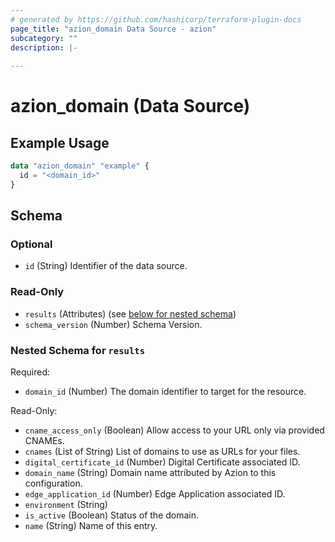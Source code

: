 ```yaml
---
# generated by https://github.com/hashicorp/terraform-plugin-docs
page_title: "azion_domain Data Source - azion"
subcategory: ""
description: |-
  
---
```


# azion_domain (Data Source)



## Example Usage

```terraform
data "azion_domain" "example" {
  id = "<domain_id>"
}
```

<!-- schema generated by tfplugindocs -->
## Schema

### Optional

- `id` (String) Identifier of the data source.

### Read-Only

- `results` (Attributes) (see [below for nested schema](#nestedatt--results))
- `schema_version` (Number) Schema Version.

<a id="nestedatt--results"></a>
### Nested Schema for `results`

Required:

- `domain_id` (Number) The domain identifier to target for the resource.

Read-Only:

- `cname_access_only` (Boolean) Allow access to your URL only via provided CNAMEs.
- `cnames` (List of String) List of domains to use as URLs for your files.
- `digital_certificate_id` (Number) Digital Certificate associated ID.
- `domain_name` (String) Domain name attributed by Azion to this configuration.
- `edge_application_id` (Number) Edge Application associated ID.
- `environment` (String)
- `is_active` (Boolean) Status of the domain.
- `name` (String) Name of this entry.


